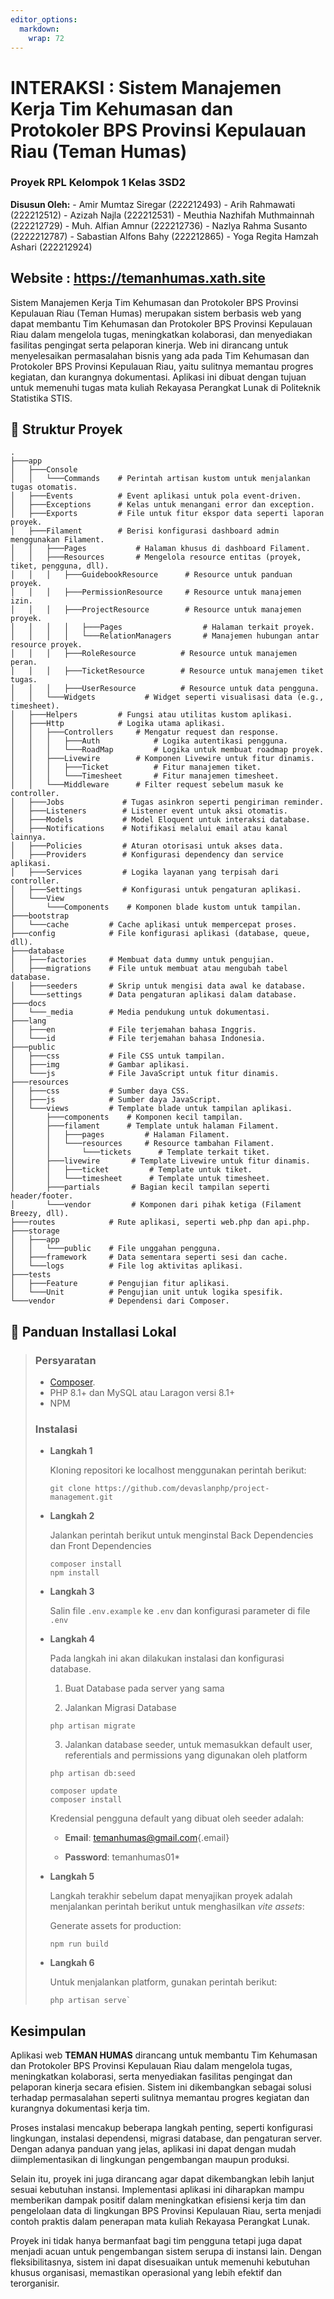 ```yaml
---
editor_options: 
  markdown: 
    wrap: 72
---
```


# INTERAKSI : Sistem Manajemen Kerja Tim Kehumasan dan Protokoler BPS Provinsi Kepulauan Riau (Teman Humas)

### Proyek RPL Kelompok 1 Kelas 3SD2

**Disusun Oleh:** - Amir Mumtaz Siregar (222212493) - Arih Rahmawati
(222212512) - Azizah Najla (222212531) - Meuthia Nazhifah Muthmainnah
(222212729) - Muh. Alfian Amnur (222212736) - Nazlya Rahma Susanto
(2222212787) - Sabastian Alfons Bahy (222212865) - Yoga Regita Hamzah
Ashari (222212924)

## Website : <https://temanhumas.xath.site>

Sistem Manajemen Kerja Tim Kehumasan dan Protokoler BPS Provinsi
Kepulauan Riau (Teman Humas) merupakan sistem berbasis web yang dapat
membantu Tim Kehumasan dan Protokoler BPS Provinsi Kepulauan Riau dalam
mengelola tugas, meningkatkan kolaborasi, dan menyediakan fasilitas
pengingat serta pelaporan kinerja. Web ini dirancang untuk menyelesaikan
permasalahan bisnis yang ada pada Tim Kehumasan dan Protokoler BPS
Provinsi Kepulauan Riau, yaitu sulitnya memantau progres kegiatan, dan
kurangnya dokumentasi. Aplikasi ini dibuat dengan tujuan untuk memenuhi
tugas mata kuliah Rekayasa Perangkat Lunak di Politeknik Statistika
STIS.

## 📁 Struktur Proyek

``` tree
.
├───app
│   ├───Console
│   │   └───Commands    # Perintah artisan kustom untuk menjalankan tugas otomatis.
│   ├───Events          # Event aplikasi untuk pola event-driven.
│   ├───Exceptions      # Kelas untuk menangani error dan exception.
│   ├───Exports         # File untuk fitur ekspor data seperti laporan proyek.
│   ├───Filament        # Berisi konfigurasi dashboard admin menggunakan Filament.
│   │   ├───Pages           # Halaman khusus di dashboard Filament.
│   │   ├───Resources       # Mengelola resource entitas (proyek, tiket, pengguna, dll).
│   │   │   ├───GuidebookResource      # Resource untuk panduan proyek.
│   │   │   ├───PermissionResource     # Resource untuk manajemen izin.
│   │   │   ├───ProjectResource        # Resource untuk manajemen proyek.
│   │   │   │   ├───Pages                  # Halaman terkait proyek.
│   │   │   │   └───RelationManagers       # Manajemen hubungan antar resource proyek.
│   │   │   ├───RoleResource          # Resource untuk manajemen peran.
│   │   │   ├───TicketResource        # Resource untuk manajemen tiket tugas.
│   │   │   ├───UserResource          # Resource untuk data pengguna.
│   │   └───Widgets           # Widget seperti visualisasi data (e.g., timesheet).
│   ├───Helpers         # Fungsi atau utilitas kustom aplikasi.
│   ├───Http            # Logika utama aplikasi.
│   │   ├───Controllers     # Mengatur request dan response.
│   │   │   ├───Auth            # Logika autentikasi pengguna.
│   │   │   └───RoadMap         # Logika untuk membuat roadmap proyek.
│   │   ├───Livewire        # Komponen Livewire untuk fitur dinamis.
│   │   │   ├───Ticket          # Fitur manajemen tiket.
│   │   │   └───Timesheet       # Fitur manajemen timesheet.
│   │   └───Middleware      # Filter request sebelum masuk ke controller.
│   ├───Jobs             # Tugas asinkron seperti pengiriman reminder.
│   ├───Listeners        # Listener event untuk aksi otomatis.
│   ├───Models           # Model Eloquent untuk interaksi database.
│   ├───Notifications    # Notifikasi melalui email atau kanal lainnya.
│   ├───Policies         # Aturan otorisasi untuk akses data.
│   ├───Providers        # Konfigurasi dependency dan service aplikasi.
│   ├───Services         # Logika layanan yang terpisah dari controller.
│   ├───Settings         # Konfigurasi untuk pengaturan aplikasi.
│   └───View
│       └───Components    # Komponen blade kustom untuk tampilan.
├───bootstrap
│   └───cache         # Cache aplikasi untuk mempercepat proses.
├───config            # File konfigurasi aplikasi (database, queue, dll).
├───database
│   ├───factories     # Membuat data dummy untuk pengujian.
│   ├───migrations    # File untuk membuat atau mengubah tabel database.
│   ├───seeders       # Skrip untuk mengisi data awal ke database.
│   └───settings      # Data pengaturan aplikasi dalam database.
├───docs
│   └───_media        # Media pendukung untuk dokumentasi.
├───lang
│   ├───en            # File terjemahan bahasa Inggris.
│   └───id            # File terjemahan bahasa Indonesia.
├───public
│   ├───css           # File CSS untuk tampilan.
│   ├───img           # Gambar aplikasi.
│   └───js            # File JavaScript untuk fitur dinamis.
├───resources
│   ├───css           # Sumber daya CSS.
│   ├───js            # Sumber daya JavaScript.
│   └───views         # Template blade untuk tampilan aplikasi.
│       ├───components    # Komponen kecil tampilan.
│       ├───filament      # Template untuk halaman Filament.
│       │   ├───pages         # Halaman Filament.
│       │   └───resources     # Resource tambahan Filament.
│       │       └───tickets      # Template terkait tiket.
│       ├───livewire       # Template Livewire untuk fitur dinamis.
│       │   ├───ticket         # Template untuk tiket.
│       │   └───timesheet      # Template untuk timesheet.
│       ├───partials       # Bagian kecil tampilan seperti header/footer.
│       └───vendor         # Komponen dari pihak ketiga (Filament Breezy, dll).
├───routes            # Rute aplikasi, seperti web.php dan api.php.
├───storage
│   ├───app
│   │   └───public    # File unggahan pengguna.
│   ├───framework     # Data sementara seperti sesi dan cache.
│   └───logs          # File log aktivitas aplikasi.
├───tests
│   ├───Feature       # Pengujian fitur aplikasi.
│   └───Unit          # Pengujian unit untuk logika spesifik.
└───vendor            # Dependensi dari Composer.
```

## 📃 Panduan Installasi Lokal

> ### Persyaratan
>
> -   [Composer](https://getcomposer.org/).
> -   PHP 8.1+ dan MySQL atau Laragon versi 8.1+
> -   NPM
>
> ### Instalasi
>
> -   **Langkah 1**
>
>     Kloning repositori ke localhost menggunakan perintah berikut:
>
>     ``` shell
>     git clone https://github.com/devaslanphp/project-management.git
>     ```
>
> -   **Langkah 2**
>
>     Jalankan perintah berikut untuk menginstal Back Dependencies dan
>     Front Dependencies
>
>     ``` shell
>     composer install
>     npm install
>     ```
>
> -   **Langkah 3**
>
>     Salin file `.env.example` ke `.env` dan konfigurasi parameter di
>     file `.env`
>
> -   **Langkah 4**
>
>     Pada langkah ini akan dilakukan instalasi dan konfigurasi
>     database.
>
>     1.  Buat Database pada server yang sama
>
>     2.  Jalankan Migrasi Database
>
>     ``` shell
>     php artisan migrate
>     ```
>
>     3.  Jalankan database seeder, untuk memasukkan default user,
>         referentials and permissions yang digunakan oleh platform
>
>     ``` shell
>     php artisan db:seed
>     ```
>
>     ``` shell
>     composer update
>     composer install
>     ```
>
>     Kredensial pengguna default yang dibuat oleh seeder adalah:
>
>     -   **Email**:
>         [temanhumas\@gmail.com](mailto:temanhumas@gmail.com){.email}
>
>     -   **Password**: temanhumas01\*
>
> -   **Langkah 5**
>
>     Langkah terakhir sebelum dapat menyajikan proyek adalah
>     menjalankan perintah berikut untuk menghasilkan *vite assets*:
>
>     Generate assets for production:
>
>     ``` shell
>     npm run build
>     ```
>
> -   **Langkah 6**
>
>     Untuk menjalankan platform, gunakan perintah berikut:
>
>     ``` shell
>     php artisan serve`
>     ```

## Kesimpulan

Aplikasi web **TEMAN HUMAS** dirancang untuk membantu Tim Kehumasan dan
Protokoler BPS Provinsi Kepulauan Riau dalam mengelola tugas,
meningkatkan kolaborasi, serta menyediakan fasilitas pengingat dan
pelaporan kinerja secara efisien. Sistem ini dikembangkan sebagai solusi
terhadap permasalahan seperti sulitnya memantau progres kegiatan dan
kurangnya dokumentasi kerja tim.

Proses instalasi mencakup beberapa langkah penting, seperti konfigurasi
lingkungan, instalasi dependensi, migrasi database, dan pengaturan
server. Dengan adanya panduan yang jelas, aplikasi ini dapat dengan
mudah diimplementasikan di lingkungan pengembangan maupun produksi.

Selain itu, proyek ini juga dirancang agar dapat dikembangkan lebih
lanjut sesuai kebutuhan instansi. Implementasi aplikasi ini diharapkan
mampu memberikan dampak positif dalam meningkatkan efisiensi kerja tim
dan pengelolaan data di lingkungan BPS Provinsi Kepulauan Riau, serta
menjadi contoh praktis dalam penerapan mata kuliah Rekayasa Perangkat
Lunak.

Proyek ini tidak hanya bermanfaat bagi tim pengguna tetapi juga dapat
menjadi acuan untuk pengembangan sistem serupa di instansi lain. Dengan
fleksibilitasnya, sistem ini dapat disesuaikan untuk memenuhi kebutuhan
khusus organisasi, memastikan operasional yang lebih efektif dan
terorganisir.
